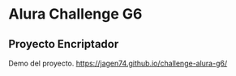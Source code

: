 <h1>Alura Challenge G6</h1>

<h2>Proyecto Encriptador</h2>

Demo del proyecto.
<url>https://jagen74.github.io/challenge-alura-g6/</url>
